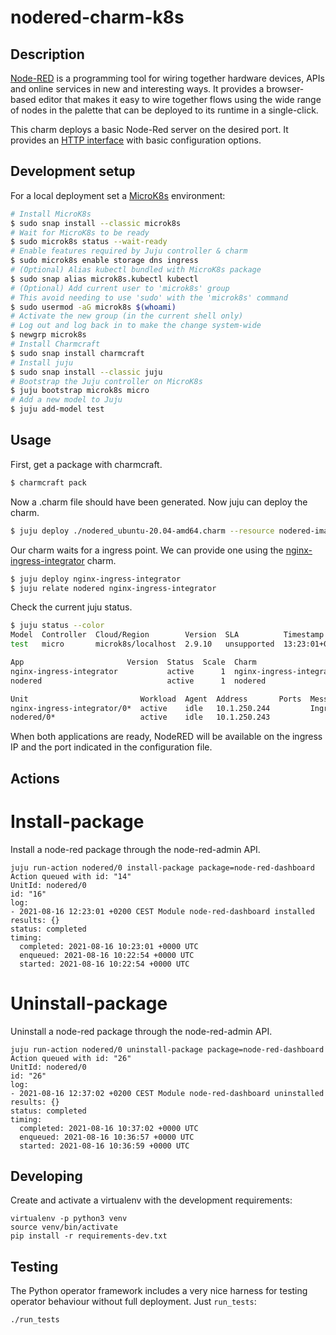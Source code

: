 # nodered-charm-k8s

## Description

[Node-RED](https://nodered.org) is a programming tool for wiring together 
hardware devices, APIs and online services in new and interesting ways. It 
provides a browser-based editor that makes it easy to wire together flows 
using the wide range of nodes in the palette that can be deployed to its 
runtime in a single-click.

This charm deploys a basic Node-Red server on the desired port. It provides
an [HTTP interface](https://github.com/juju-solutions/interface-http) with
basic configuration options.

## Development setup

For a local deployment set a [MicroK8s](https://microk8s.io/) environment:

```bash
# Install MicroK8s
$ sudo snap install --classic microk8s
# Wait for MicroK8s to be ready
$ sudo microk8s status --wait-ready
# Enable features required by Juju controller & charm
$ sudo microk8s enable storage dns ingress
# (Optional) Alias kubectl bundled with MicroK8s package
$ sudo snap alias microk8s.kubectl kubectl
# (Optional) Add current user to 'microk8s' group
# This avoid needing to use 'sudo' with the 'microk8s' command
$ sudo usermod -aG microk8s $(whoami)
# Activate the new group (in the current shell only)
# Log out and log back in to make the change system-wide
$ newgrp microk8s
# Install Charmcraft
$ sudo snap install charmcraft
# Install juju
$ sudo snap install --classic juju
# Bootstrap the Juju controller on MicroK8s
$ juju bootstrap microk8s micro
# Add a new model to Juju
$ juju add-model test
```

## Usage

First, get a package with charmcraft.

```bash
$ charmcraft pack
```

Now a .charm file should have been generated. Now juju can deploy the charm.


```bash
$ juju deploy ./nodered_ubuntu-20.04-amd64.charm --resource nodered-image=nodered/node-red:latest
```

Our charm waits for a ingress point. We can provide one using the 
[nginx-ingress-integrator](https://charmhub.io/nginx-ingress-integrator) charm.


```bash
$ juju deploy nginx-ingress-integrator
$ juju relate nodered nginx-ingress-integrator
```

Check the current juju status.

```bash
$ juju status --color
Model  Controller  Cloud/Region        Version  SLA          Timestamp
test   micro       microk8s/localhost  2.9.10   unsupported  13:23:01+02:00

App                       Version  Status  Scale  Charm                     Store     Channel  Rev  OS          Address         Message
nginx-ingress-integrator           active      1  nginx-ingress-integrator  charmhub  stable    22  kubernetes  10.152.183.254  
nodered                            active      1  nodered                   local                9  kubernetes  10.152.183.9    

Unit                         Workload  Agent  Address       Ports  Message
nginx-ingress-integrator/0*  active    idle   10.1.250.244         Ingress with service IP(s): 10.152.183.115
nodered/0*                   active    idle   10.1.250.243  
```
When both applications are ready, NodeRED will be available on the ingress IP and the port indicated in
the configuration file.

## Actions

# Install-package

Install a node-red package through the node-red-admin API.

```
juju run-action nodered/0 install-package package=node-red-dashboard
Action queued with id: "14"
UnitId: nodered/0
id: "16"
log:
- 2021-08-16 12:23:01 +0200 CEST Module node-red-dashboard installed
results: {}
status: completed
timing:
  completed: 2021-08-16 10:23:01 +0000 UTC
  enqueued: 2021-08-16 10:22:54 +0000 UTC
  started: 2021-08-16 10:22:54 +0000 UTC
```

# Uninstall-package

Uninstall a node-red package through the node-red-admin API.
```
juju run-action nodered/0 uninstall-package package=node-red-dashboard
Action queued with id: "26"
UnitId: nodered/0
id: "26"
log:
- 2021-08-16 12:37:02 +0200 CEST Module node-red-dashboard uninstalled
results: {}
status: completed
timing:
  completed: 2021-08-16 10:37:02 +0000 UTC
  enqueued: 2021-08-16 10:36:57 +0000 UTC
  started: 2021-08-16 10:36:59 +0000 UTC
```


## Developing

Create and activate a virtualenv with the development requirements:

    virtualenv -p python3 venv
    source venv/bin/activate
    pip install -r requirements-dev.txt

## Testing

The Python operator framework includes a very nice harness for testing
operator behaviour without full deployment. Just `run_tests`:

    ./run_tests
